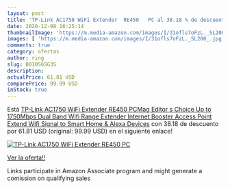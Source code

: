 ```yaml
---
layout: post
title: 'TP-Link AC1750 WiFi Extender  RE450   PC al 38.18 % de descuento'
date: 2020-12-08 16:25:14
thumbnailImage: 'https://m.media-amazon.com/images/I/31ofls7oFzL._SL200_.jpg'
images: [ 'https://m.media-amazon.com/images/I/31ofls7oFzL._SL200_.jpg' ]
comments: true
category: ofertas
author: ring
slug: B010S6SG3S
description:
actualPrice: 61.81 USD
comparePrice: 99.99 USD
inStock: true
---
```


Está [TP-Link AC1750 WiFi Extender  RE450   PCMag Editor s Choice  Up to 1750Mbps  Dual Band Wifi Range Extender  Internet Booster  Access Point  Extend Wifi Signal to Smart Home & Alexa Devices](https://www.amazon.com/dp/B010S6SG3S/?tag=tolees-20) con 38.18 de descuento por 61.81 USD (original: 99.99 USD) en el siguiente enlace!

[![TP-Link AC1750 WiFi Extender  RE450   PC](https://m.media-amazon.com/images/I/31ofls7oFzL._SL200_.jpg)](https://www.amazon.com/dp/B010S6SG3S/?tag=tolees-20)

[Ver la oferta!!](https://www.amazon.com/dp/B010S6SG3S/?tag=tolees-20)

Links participate in Amazon Associate program and might generate a comission on qualifying sales


